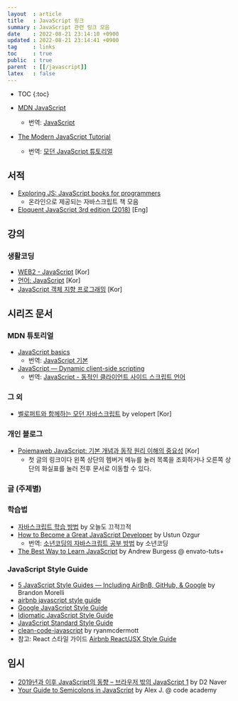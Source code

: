 ```yaml
---
layout  : article
title   : JavaScript 링크
summary : JavaScript 관련 링크 모음
date    : 2022-08-21 23:14:10 +0900
updated : 2022-08-21 23:14:41 +0900
tag     : links
toc     : true
public  : true
parent  : [[/javascript]]
latex   : false
---
```

* TOC
{:toc}

* [MDN JavaScript](https://developer.mozilla.org/en-US/docs/Web/JavaScript)
    * 번역: [JavaScript](https://developer.mozilla.org/ko/docs/Web/JavaScript)
* [The Modern JavaScript Tutorial](https://javascript.info)
    * 번역: [모던 JavaScript 튜토리얼](https://ko.javascript.info)

## 서적

* [Exploring JS: JavaScript books for programmers](https://exploringjs.com)
    * 온라인으로 제공되는 자바스크립트 책 모음
* [Eloquent JavaScript 3rd edition (2018)](https://eloquentjavascript.net) [Eng]

## 강의

### 생활코딩

* [WEB2 - JavaScript](https://opentutorials.org/course/3085) [Kor]
* [언어: JavaScript](https://opentutorials.org/course/743) [Kor]
* [JavaScript 객체 지향 프로그래밍](https://opentutorials.org/module/4047) [Kor]

## 시리즈 문서

### MDN 튜토리얼

* [JavaScript basics](https://developer.mozilla.org/en-US/docs/Learn/Getting_started_with_the_web/JavaScript_basics)
    * 번역: [JavaScript 기본](https://developer.mozilla.org/ko/docs/Learn/Getting_started_with_the_web/JavaScript_basics)
* [JavaScript — Dynamic client-side scripting](https://developer.mozilla.org/en-US/docs/Learn/JavaScript)
    * 번역: [JavaScript - 동적인 클라이언트 사이드 스크립트 언어](https://developer.mozilla.org/ko/docs/Learn/JavaScript)

### 그 외

* [벨로퍼트와 함께하는 모던 자바스크립트](https://learnjs.vlpt.us) by velopert [Kor]

### 개인 블로그

* [Poiemaweb JavaScript: 기본 개념과 동작 원리 이해의 중요성](https://poiemaweb.com/coding) [Kor]
    * 첫 글의 링크이다 왼쪽 상단의 헴버거 메뉴를 눌러 목록을 조회하거나 오른쪽 상단의 화실표를 눌러 전후 문서로 이동할 수 있다.

### 글 (주제별)

### 학습법

* [자바스크립트 학습 방법](https://perfectacle.github.io/2017/08/08/js-how-to-learn/) by 오늘도 끄적끄적
* [How to Become a Great JavaScript Developer](http://blog.ustunozgur.com/javascript/programming/books/videos/2015/06/17/how_to_be_a_great_javascript_software_developer.html) by Ustun Ozgur
    * 번역: [소년코딩의 자바스크립트 공부 방법](https://boycoding.tistory.com/1) by 소년코딩
* [The Best Way to Learn JavaScript](https://code.tutsplus.com/tutorials/the-best-way-to-learn-javascript--net-21954) by Andrew Burgess @ envato-tuts+

### JavaScript Style Guide

* [5 JavaScript Style Guides — Including AirBnB, GitHub, & Google](https://codeburst.io/5-javascript-style-guides-including-airbnb-github-google-88cbc6b2b7aa) by Brandon Morelli
* [airbnb javascript style guide](https://github.com/airbnb/javascript)
* [Google JavaScript Style Guide](https://google.github.io/styleguide/jsguide.html)
* [Idiomatic JavaScript Style Guide](https://github.com/rwaldron/idiomatic.js/)
* [JavaScript Standard Style Guide](https://github.com/standard/standard)
* [clean-code-javascript](https://github.com/ryanmcdermott/clean-code-javascript) by ryanmcdermott
* 참고: React 스타일 가이드 [Airbnb React/JSX Style Guide](https://github.com/airbnb/javascript/tree/master/react#naming)

## 임시

* [2019년과 이후 JavaScript의 동향 – 브라우저 밖의 JavaScript 1](https://d2.naver.com/helloworld/7700312) by D2 Naver
* [Your Guide to Semicolons in JavaScript](https://news.codecademy.com/your-guide-to-semicolons-in-javascript/) by Alex J. @ code academy
